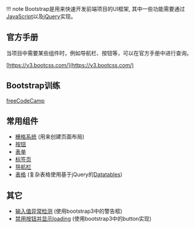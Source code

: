!!! note
    Bootstrap是用来快速开发前端项目的UI框架, 其中一些功能需要通过[JavaScript](../js/js.md)以及[jQuery](../js/jquery.md)实现。

## 官方手册

当项目中需要某些组件时，例如导航栏、按钮等，可以在官方手册中进行查询。

[https://v3.bootcss.com/](https://v3.bootcss.com/)

## Bootstrap训练

[freeCodeCamp](https://chinese.freecodecamp.org/learn/front-end-development-libraries/)  

## 常用组件

* [栅格系统](https://v3.bootcss.com/css/#grid) (用来创建页面布局)
* [按钮](https://v3.bootcss.com/css/#buttons)
* [表单](https://v3.bootcss.com/css/#forms)
* [标签页](https://v3.bootcss.com/components/#nav-tabs)
* [导航栏](https://v3.bootcss.com/components/#navbar)
* [表格](https://v3.bootcss.com/css/#tables) (复杂表格使用基于jQuery的[Datatables](../js/jquery.md#datatables))

## 其它

* [输入值异常检测](../more/user_inter.md#_1) (使用bootstrap3中的警告框)  
* [禁用按钮并显示loading](../more/user_inter.md#_4) (使用bootstrap3中的button实现)